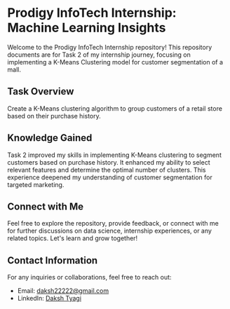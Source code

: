 # Prodigy InfoTech Internship: Machine Learning Insights

Welcome to the Prodigy InfoTech Internship repository! This repository documents are for Task 2 of my internship journey, focusing on implementing a K-Means Clustering model for customer segmentation of a mall.

## Task Overview

Create a K-Means clustering algorithm to group customers of a retail store based on their purchase history.

## Knowledge Gained


Task 2 improved my skills in implementing K-Means clustering to segment customers based on purchase history. It enhanced my ability to select relevant features and determine the optimal number of clusters. This experience deepened my understanding of customer segmentation for targeted marketing.

## Connect with Me

Feel free to explore the repository, provide feedback, or connect with me for further discussions on data science, internship experiences, or any related topics. Let's learn and grow together!

## Contact Information

For any inquiries or collaborations, feel free to reach out:

- Email: [daksh22222@gmail.com](mailto:daksh22222@gmail.com)
- LinkedIn: [Daksh Tyagi](https://www.linkedin.com/in/daksh-tyagi/)
